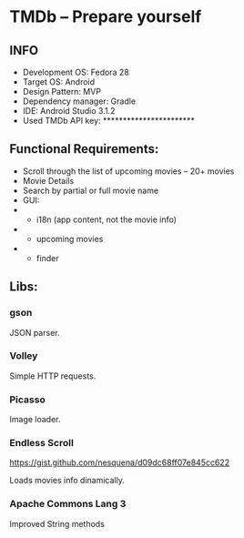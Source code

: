# TMDb – Prepare yourself

## INFO

* Development OS: Fedora 28
* Target OS: Android
* Design Pattern: MVP
* Dependency manager: Gradle
* IDE: Android Studio 3.1.2
* Used TMDb API key: ***********************

## Functional Requirements:

* Scroll through the list of upcoming movies – 20+ movies
* Movie Details
* Search by partial or full movie name
* GUI:
* * i18n (app content, not the movie info)
* * upcoming movies
* * finder

## Libs:

### gson

JSON parser.

### Volley

Simple HTTP requests.

### Picasso

Image loader.

### Endless Scroll

https://gist.github.com/nesquena/d09dc68ff07e845cc622

Loads movies info dinamically.

### Apache Commons Lang 3

Improved String methods

